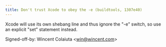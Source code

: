 ```yaml
---
title: Don't trust Xcode to obey the -e (buildtools, 1307e40)
---
```


Xcode will use its own shebang line and thus ignore the "-e" switch, so use an explicit "set" statement instead.

Signed-off-by: Wincent Colaiuta &lt;win@wincent.com&gt;

